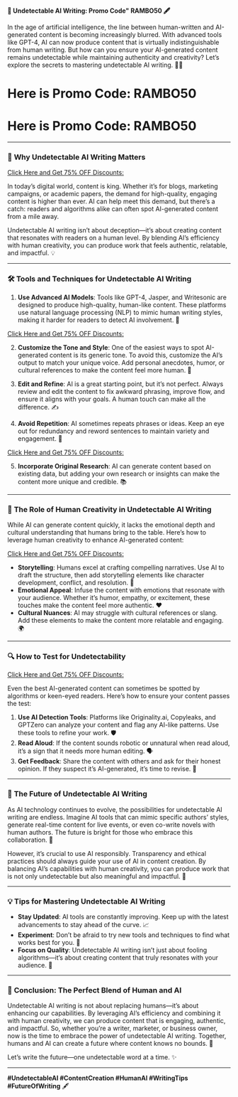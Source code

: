 **🌟 Undetectable AI Writing: Promo Code" RAMBO50 🖋️**  

In the age of artificial intelligence, the line between human-written and AI-generated content is becoming increasingly blurred. With advanced tools like GPT-4, AI can now produce content that is virtually indistinguishable from human writing. But how can you ensure your AI-generated content remains undetectable while maintaining authenticity and creativity? Let’s explore the secrets to mastering undetectable AI writing. 🕵️‍♂️  

# Here is Promo Code: RAMBO50
# Here is Promo Code: RAMBO50

---

### 🎯 **Why Undetectable AI Writing Matters**  

[Click Here and Get 75% OFF Discounts:](https://undetectable.ai?_by=u1evb)

In today’s digital world, content is king. Whether it’s for blogs, marketing campaigns, or academic papers, the demand for high-quality, engaging content is higher than ever. AI can help meet this demand, but there’s a catch: readers and algorithms alike can often spot AI-generated content from a mile away.  

Undetectable AI writing isn’t about deception—it’s about creating content that resonates with readers on a human level. By blending AI’s efficiency with human creativity, you can produce work that feels authentic, relatable, and impactful. 💡  

---

### 🛠️ **Tools and Techniques for Undetectable AI Writing**  
1. **Use Advanced AI Models**: Tools like GPT-4, Jasper, and Writesonic are designed to produce high-quality, human-like content. These platforms use natural language processing (NLP) to mimic human writing styles, making it harder for readers to detect AI involvement. 🤖

[Click Here and Get 75% OFF Discounts:](https://undetectable.ai?_by=u1evb)

2. **Customize the Tone and Style**: One of the easiest ways to spot AI-generated content is its generic tone. To avoid this, customize the AI’s output to match your unique voice. Add personal anecdotes, humor, or cultural references to make the content feel more human. 🎨  

3. **Edit and Refine**: AI is a great starting point, but it’s not perfect. Always review and edit the content to fix awkward phrasing, improve flow, and ensure it aligns with your goals. A human touch can make all the difference. ✍️  

4. **Avoid Repetition**: AI sometimes repeats phrases or ideas. Keep an eye out for redundancy and reword sentences to maintain variety and engagement. 🔄

[Click Here and Get 75% OFF Discounts:](https://undetectable.ai?_by=u1evb)

5. **Incorporate Original Research**: AI can generate content based on existing data, but adding your own research or insights can make the content more unique and credible. 📚  

---

### 🧠 **The Role of Human Creativity in Undetectable AI Writing**  
While AI can generate content quickly, it lacks the emotional depth and cultural understanding that humans bring to the table. Here’s how to leverage human creativity to enhance AI-generated content:  

[Click Here and Get 75% OFF Discounts:](https://undetectable.ai?_by=u1evb)

- **Storytelling**: Humans excel at crafting compelling narratives. Use AI to draft the structure, then add storytelling elements like character development, conflict, and resolution. 📖  
- **Emotional Appeal**: Infuse the content with emotions that resonate with your audience. Whether it’s humor, empathy, or excitement, these touches make the content feel more authentic. ❤️  
- **Cultural Nuances**: AI may struggle with cultural references or slang. Add these elements to make the content more relatable and engaging. 🌍  

---

### 🔍 **How to Test for Undetectability**  

[Click Here and Get 75% OFF Discounts:](https://undetectable.ai?_by=u1evb)

Even the best AI-generated content can sometimes be spotted by algorithms or keen-eyed readers. Here’s how to ensure your content passes the test:  

1. **Use AI Detection Tools**: Platforms like Originality.ai, Copyleaks, and GPTZero can analyze your content and flag any AI-like patterns. Use these tools to refine your work. 🛡️  
2. **Read Aloud**: If the content sounds robotic or unnatural when read aloud, it’s a sign that it needs more human editing. 🗣️  
3. **Get Feedback**: Share the content with others and ask for their honest opinion. If they suspect it’s AI-generated, it’s time to revise. 👥  

---

### 🚀 **The Future of Undetectable AI Writing**  
As AI technology continues to evolve, the possibilities for undetectable AI writing are endless. Imagine AI tools that can mimic specific authors’ styles, generate real-time content for live events, or even co-write novels with human authors. The future is bright for those who embrace this collaboration. 🌈  

However, it’s crucial to use AI responsibly. Transparency and ethical practices should always guide your use of AI in content creation. By balancing AI’s capabilities with human creativity, you can produce work that is not only undetectable but also meaningful and impactful. 🌟  

---

### 💡 **Tips for Mastering Undetectable AI Writing**  
- **Stay Updated**: AI tools are constantly improving. Keep up with the latest advancements to stay ahead of the curve. 📈  
- **Experiment**: Don’t be afraid to try new tools and techniques to find what works best for you. 🧪  
- **Focus on Quality**: Undetectable AI writing isn’t just about fooling algorithms—it’s about creating content that truly resonates with your audience. 🎯  

---

### 🌟 **Conclusion: The Perfect Blend of Human and AI**  
Undetectable AI writing is not about replacing humans—it’s about enhancing our capabilities. By leveraging AI’s efficiency and combining it with human creativity, we can produce content that is engaging, authentic, and impactful. So, whether you’re a writer, marketer, or business owner, now is the time to embrace the power of undetectable AI writing. Together, humans and AI can create a future where content knows no bounds. 🚀  

Let’s write the future—one undetectable word at a time. ✨  

---

**#UndetectableAI #ContentCreation #HumanAI #WritingTips #FutureOfWriting** 🖋️
